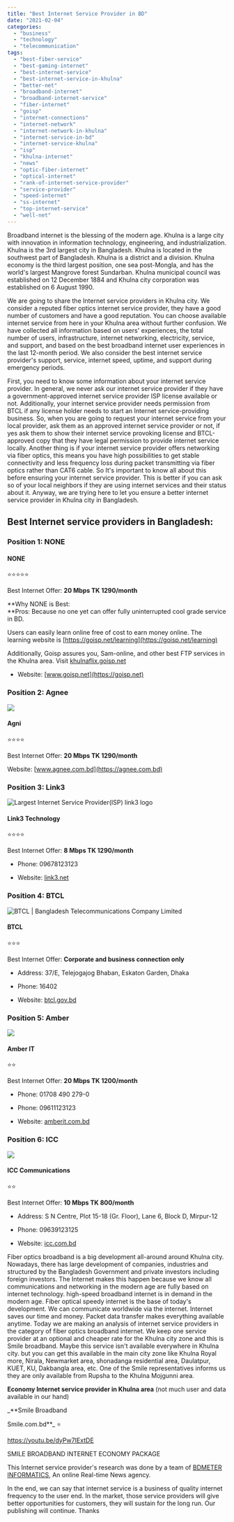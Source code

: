 ```yaml
---
title: "Best Internet Service Provider in BD"
date: "2021-02-04"
categories: 
  - "business"
  - "technology"
  - "telecommunication"
tags: 
  - "best-fiber-service"
  - "best-gaming-internet"
  - "best-internet-service"
  - "best-internet-service-in-khulna"
  - "better-net"
  - "broadband-internet"
  - "broadband-internet-service"
  - "fiber-internet"
  - "goisp"
  - "internet-connections"
  - "internet-network"
  - "internet-network-in-khulna"
  - "internet-service-in-bd"
  - "internet-service-khulna"
  - "isp"
  - "khulna-internet"
  - "news"
  - "optic-fiber-internet"
  - "optical-internet"
  - "rank-of-internet-service-provider"
  - "service-provider"
  - "speed-internet"
  - "ss-internet"
  - "top-internet-service"
  - "well-net"
---
```


Broadband internet is the blessing of the modern age. Khulna is a large city with innovation in information technology, engineering, and industrialization. Khulna is the 3rd largest city in Bangladesh. Khulna is located in the southwest part of Bangladesh. Khulna is a district and a division. Khulna economy is the third largest position, one sea post-Mongla, and has the world's largest Mangrove forest Sundarban. Khulna municipal council was established on 12 December 1884 and Khulna city corporation was established on 6 August 1990.

We are going to share the Internet service providers in Khulna city. We consider a reputed fiber optics internet service provider, they have a good number of customers and have a good reputation. You can choose available internet service from here in your Khulna area without further confusion. We have collected all information based on users' experiences, the total number of users, infrastructure, internet networking, electricity, service, and support, and based on the best broadband internet user experiences in the last 12-month period. We also consider the best internet service provider's support, service, internet speed, uptime, and support during emergency periods.

First, you need to know some information about your internet service provider. In general, we never ask our internet service provider if they have a government-approved internet service provider ISP license available or not. Additionally, your internet service provider needs permission from BTCL if any license holder needs to start an Internet service-providing business. So, when you are going to request your internet service from your local provider, ask them as an approved internet service provider or not, if yes ask them to show their internet service provoking license and BTCL-approved copy that they have legal permission to provide internet service locally. Another thing is if your internet service provider offers networking via fiber optics, this means you have high possibilities to get stable connectivity and less frequency loss during packet transmitting via fiber optics rather than CAT6 cable. So It's important to know all about this before ensuring your internet service provider. This is better if you can ask so of your local neighbors if they are using internet services and their status about it. Anyway, we are trying here to let you ensure a better internet service provider in Khulna city in Bangladesh.

## Best Internet service providers in Bangladesh:

### **Position** 1: NONE

#### ************NONE************  
⭐⭐⭐⭐⭐

Best Internet Offer: **20 Mbps **TK** 1290/month**

**Why NONE is Best:  
**Pros: Because no one yet can offer fully uninterrupted cool grade service in BD.

Users can easily learn online free of cost to earn money online. The learning website is [https://goisp.net/learning](https://goisp.net/learning)

Additionally, Goisp assures you, Sam-online, and other best FTP services in the Khulna area. Visit [khulnaflix.goisp.net](https://khulnaflix.goisp.net)

- Website: [](https://goisp.net)[www.goisp.net](https://goisp.net)

### **Position 2**: Agnee

![](images/agni-logo-internet-service-provider-khulna.png)

#### ************Agni************  
⭐⭐⭐⭐

Best Internet Offer: **20 Mbps **TK** 1290/month**

Website: [www.agnee.com.bd](https://agnee.com.bd)

### **Position 3: Link3**

![Largest Internet Service Provider(ISP) link3 logo](images/link3-logo.png)

#### **Link3 Technology**  
⭐⭐⭐⭐

Best Internet Offer: **8 Mbps TK 1290/month**

- Phone: 09678123123

- Website: [link3.net](https://www.link3.net/)

### **Position 4: BTCL**

![BTCL | Bangladesh Telecommunications Company Limited](images/btcl.jpg)

#### **BTCL**  
⭐⭐⭐

Best Internet Offer: **Corporate and business connection only**

- Address: 37/E, Telejogajog Bhaban, Eskaton Garden, Dhaka

- Phone: 16402

- Website: [btcl.gov.bd](http://www.btcl.gov.bd/)

### **Position 5: Amber**

![](images/amber-it-internet-service-logo-khulna.png)

#### ********Amber IT********  
⭐⭐

Best Internet Offer: **20 Mbps **TK** 1200/month**

- Phone: 01708 490 279-0

- Phone: 09611123123

- Website: [amberit.com.bd](https://www.amberit.com.bd/)

### **Position 6: ICC**

![](images/icc-comm-internet-service-khulna-logo.png)

#### **********ICC Communications**********  
⭐⭐

Best Internet Offer: **10 Mbps **TK** 800/month**

- Address: S N Centre, Plot 15-18 (Gr. Floor), Lane 6, Block D, Mirpur-12

- Phone: 09639123125

- Website: [icc.com.bd](http://icc.com.bd/)

Fiber optics broadband is a big development all-around around Khulna city. Nowadays, there has large development of companies, industries and structured by the Bangladesh Government and private investors including foreign investors. The Internet makes this happen because we know all communications and networking in the modern age are fully based on internet technology. high-speed broadband internet is in demand in the modern age. Fiber optical speedy internet is the base of today's development. We can communicate worldwide via the internet. Internet saves our time and money. Packet data transfer makes everything available anytime. Today we are making an analysis of internet service providers in the category of fiber optics broadband internet. We keep one service provider at an optional and cheaper rate for the Khulna city zone and this is Smile broadband. Maybe this service isn't available everywhere in Khulna city. but you can get this available in the main city zone like Khulna Royal more, Nirala, Newmarket area, shonadanga residential area, Daulatpur, KUET, KU, Dakbangla area, etc. One of the Smile representatives informs us they are only available from Rupsha to the Khulna Mojgunni area.

**Economy Internet service provider in Khulna area** (not much user and data available in our hand)

_**Smile Broadband  
 
Smile.com.bd**_ ⭐

https://youtu.be/dyPw7IExtDE

SMILE BROADBAND INTERNET ECONOMY PACKAGE

This Internet service provider's research was done by a team of [BDMETER INFORMATICS](https://bdmeter.info/), An online Real-time News agency.

In the end, we can say that internet service is a business of quality internet frequency to the user end. In the market, those service providers will give better opportunities for customers, they will sustain for the long run. Our publishing will continue. Thanks
